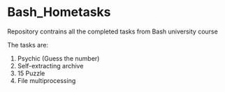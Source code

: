# Bash_Hometasks
Repository contrains all the completed tasks from Bash university course


The tasks are:
1) Psychic (Guess the number)
2) Self-extracting archive
3) 15 Puzzle
4) File multiprocessing
